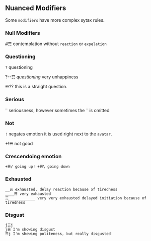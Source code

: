 ## Nuanced Modifiers
Some `modifiers` have more complex sytax rules.

### Null Modifiers
#☴ contemplation without `reaction` or `expelation`

### Questioning
`?` questioning

?--☶ *questioning* very unhappiness

☶?? this is a straight question.


### Serious
`‾` seriousness, however sometimes the `‾` is omitted

### Not
`!` negates emotion it is used right next to the `avatar`.

+!☴ not good

### Crescendoing emotion
``
+☴/ going up!
+☴\ going down
``

### Exhausted
```
__☴ exhausted, delay reaction because of tiredness
____☴ very exhausted
☴____________ very very exhausted delayed initiation because of tiredness
```

### Disgust
```
j☴j
j☴ I'm showing disgust
☴j I'm showing politeness, but really disgusted
```